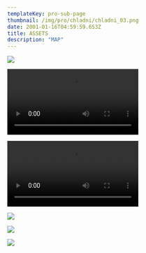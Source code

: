 ```yaml
---
templateKey: pro-sub-page
thumbnail: /img/pro/chladni/chladni_03.png
date: 2001-01-16T04:59:59.653Z
title: ASSETS
description: "MAP"
---
```


![](/img/pro/chladni/2019-02-26_22-01-55.gif)

![](/img/pro/chladni/2019-02-26_22-01-55.mp4)

![](/img/pro/chladni/2019-02-26_22-01-55.webm)


![](/img/pro/chladni/chladni_01.png)

![](/img/pro/chladni/chladni_02.png)

![](/img/pro/chladni/chladni_03.png)

